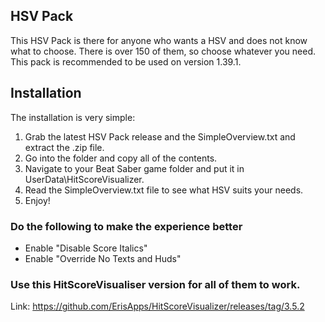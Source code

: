 ## HSV Pack

This HSV Pack is there for anyone who wants a HSV and does not know what to choose.
There is over 150 of them, so choose whatever you need. This pack is recommended to be used on version 1.39.1.

## Installation

The installation is very simple:

1. Grab the latest HSV Pack release and the SimpleOverview.txt and extract the .zip file.
2. Go into the folder and copy all of the contents.
3. Navigate to your Beat Saber game folder and put it in UserData\HitScoreVisualizer.
4. Read the SimpleOverview.txt file to see what HSV suits your needs.
5. Enjoy!

### Do the following to make the experience better

- Enable "Disable Score Italics"
- Enable "Override No Texts and Huds"

### Use this HitScoreVisualiser version for all of them to work.
Link: https://github.com/ErisApps/HitScoreVisualizer/releases/tag/3.5.2
